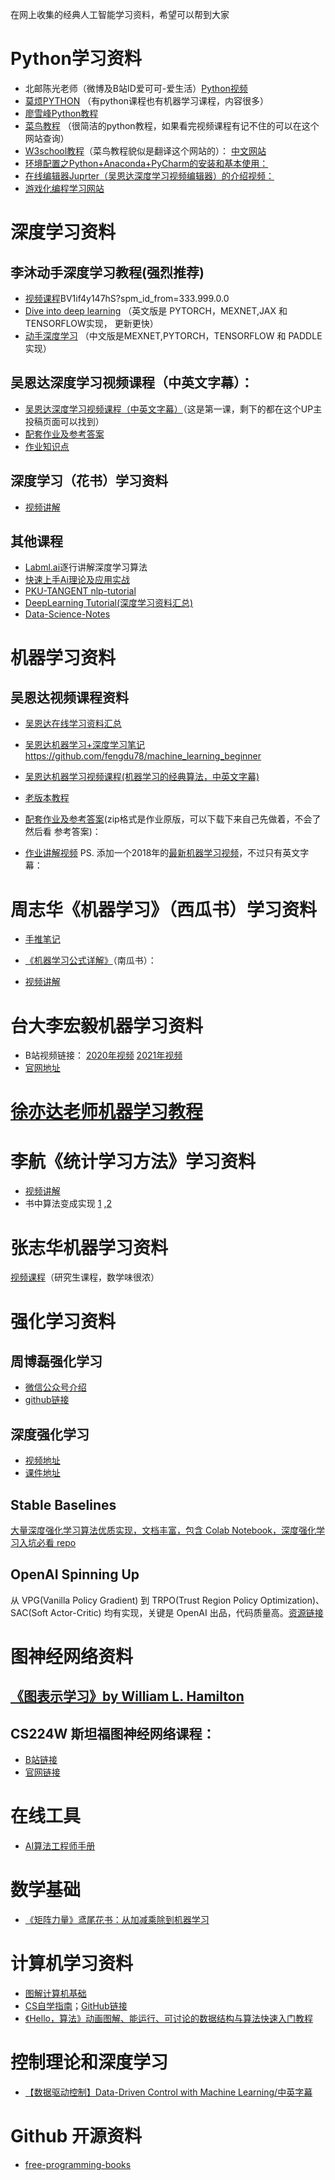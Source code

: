 在网上收集的经典人工智能学习资料，希望可以帮到大家
# Python学习资料
- 北邮陈光老师（微博及B站ID爱可可-爱生活）[Python视频](https://www.bilibili.com/video/BV1b7411N7P2)
- [莫烦PYTHON](https://mofanpy.com/) （有python课程也有机器学习课程，内容很多）
- [廖雪峰Python教程](https://www.liaoxuefeng.com/wiki/1016959663602400)
- [菜鸟教程](https://www.runoob.com/python3/python3-tutorial.html) （很简洁的python教程，如果看完视频课程有记不住的可以在这个网站查询）
- [W3school教程](https://www.w3schools.com/python/default.asp)（菜鸟教程貌似是翻译这个网站的）：
[中文网站](https://www.w3school.com.cn/index.html)
- [环境配置之Python+Anaconda+PyCharm的安装和基本使用：](https://www.bilibili.com/video/BV1K7411c7EL?from=search&seid=14197653833108365678)
- [在线编辑器Juprter（吴恩达深度学习视频编辑器）的介绍视频：](https://www.bilibili.com/video/BV1Q4411H7fJ?from=search&seid=17338845957708330770)
- [游戏化编程学习网站](https://www.freecodecamp.org/chinese/learn/)


# 深度学习资料
## 李沐动手深度学习教程(强烈推荐) 

- [视频课程](https://www.bilibili.com/video/)BV1if4y147hS?spm_id_from=333.999.0.0
- [Dive into deep learning](https://d2l.ai/chapter_preface/index.html) （英文版是 PYTORCH，MEXNET,JAX 和 TENSORFLOW实现， 更新更快）
- [动手深度学习](https://zh.d2l.ai/) （中文版是MEXNET,PYTORCH，TENSORFLOW 和 PADDLE实现）


## 吴恩达深度学习视频课程（中英文字幕）：
- [吴恩达深度学习视频课程（中英文字幕）](https://www.bilibili.com/video/BV164411m79z?p=1)（这是第一课，剩下的都在这个UP主投稿页面可以找到）
- [配套作业及参考答案](https://blog.csdn.net/u013733326/article/details/79827273)
- [作业知识点](https://zhuanlan.zhihu.com/p/95510114)

## 深度学习（花书）学习资料
- [视频讲解](https://www.bilibili.com/video/BV1Gk4y1m7LQ)


## 其他课程

- [Labml.ai](https://nn.labml.ai/index.html)逐行讲解深度学习算法
- [快速上手Ai理论及应用实战](https://github.com/ben1234560/AiLearning-Theory-Applying)
- [PKU-TANGENT nlp-tutorial](https://github.com/PKU-TANGENT/nlp-tutorial)
- [DeepLearning Tutorial(深度学习资料汇总)](https://github.com/Mikoto10032/DeepLearning)
- [Data-Science-Notes](https://github.com/fengdu78/Data-Science-Notes)


# 机器学习资料
## 吴恩达视频课程资料
- [吴恩达在线学习资料汇总](https://zhuanlan.zhihu.com/p/108247059)
- [吴恩达机器学习+深度学习笔记](http://www.ai-start.com/)
https://github.com/fengdu78/machine_learning_beginner
- [吴恩达机器学习视频课程(机器学习的经典算法，中英文字幕)](https://www.bilibili.com/video/BV19B4y1W76i/?vd_source=e587bac74600ca53ef886eea337fe87d)
- [老版本教程](https://www.bilibili.com/video/BV164411b7dx?from=search&seid=14316316776590275688)

- [配套作业及参考答案](https://github.com/xjwhhh/AndrewNgMachineLearning/tree/master/code)(zip格式是作业原版，可以下载下来自己先做着，不会了然后看 参考答案)：

- [作业讲解视频](https://www.bilibili.com/video/BV124411A75S?from=search&seid=6955217218497252403&spm_id_from=333.337.0.0)
PS. 添加一个2018年的[最新机器学习视频](https://www.bilibili.com/video/BV1fT4y1G7us)，不过只有英文字幕：



# 周志华《机器学习》（西瓜书）学习资料
- [手推笔记](https://github.com/Sophia-11/Machine-Learning-Notes/blob/master/README.md)
- [《机器学习公式详解》](https://datawhalechina.github.io/pumpkin-book/#/)（南瓜书）：

- [视频讲解](https://www.bilibili.com/video/BV1wx411o7CK?from=search&seid=17517376841893921543)
# 台大李宏毅机器学习资料
- B站视频链接：
[2020年视频](https://www.bilibili.com/video/BV1JE411g7XF?p=1)
[2021年视频](https://www.bilibili.com/video/BV1Wv411h7kN/?spm_id_from=333.788.recommend_more_video.5)
- [官网地址](https://speech.ee.ntu.edu.tw/~hylee/ml/2021-spring.html)
# [徐亦达老师机器学习教程](https://github.com/roboticcam/machine-learning-notes)

# 李航《统计学习方法》学习资料
- [视频讲解](https://www.bilibili.com/video/BV1i4411G7Xv)
- 书中算法变成实现 [1](https://github.com/WenDesi/lihang_book_algorithm) ,[2](https://github.com/wzyonggege/statistical-learning-method)
# 张志华机器学习资料
[视频课程](https://www.bilibili.com/video/BV1jt411b76n)（研究生课程，数学味很浓）


# 强化学习资料
## 周博磊强化学习
- [微信公众号介绍](https://mp.weixin.qq.com/s/-naDSUljr5CriJMWcm_A6A)
- [github链接](https://github.com/zhoubolei/introRL)
## 深度强化学习
- [视频地址](https://www.youtube.com/watch?v=vmkRMvhCW5c&t=51s)
- [课件地址](https://github.com/wangshusen/DRL)
## Stable Baselines
[大量深度强化学习算法优质实现，文档丰富，包含 Colab Notebook，深度强化学习入坑必看 repo](https://stable-baselines.readthedocs.io/en/master/)

## OpenAI Spinning Up 
从 VPG(Vanilla Policy Gradient) 到 TRPO(Trust Region Policy Optimization)、SAC(Soft Actor-Critic) 均有实现，关键是 OpenAI 出品，代码质量高。[资源链接](https://openai.com/blog/spinning-up-in-deep-rl/)

# 图神经网络资料
## [《图表示学习》by William L. Hamilton](https://www.cs.mcgill.ca/~wlh/grl_book/)
## CS224W 斯坦福图神经网络课程：
- [B站链接](https://www.bilibili.com/video/BV1RZ4y1c7Co/?p=2&spm_id_from=pageDriver&vd_source=e587bac74600ca53ef886eea337fe87d)
- [官网链接](http://web.stanford.edu/class/cs224w/)
# 在线工具
- [AI算法工程师手册](http://www.huaxiaozhuan.com/)

# 数学基础
- [《矩阵力量》鸢尾花书：从加减乘除到机器学习](https://github.com/Visualize-ML/Book4_Power-of-Matrix)
# 计算机学习资料
- [图解计算机基础](https://xiaolincoding.com/?continueFlag=58e743bc8c677bd168dbe58a10f95ade)
- [CS自学指南](https://csdiy.wiki/)；[GitHub链接](https://github.com/PKUFlyingPig/cs-self-learning)
- [《Hello，算法》动画图解、能运行、可讨论的数据结构与算法快速入门教程](https://github.com/krahets/hello-algo)


# 控制理论和深度学习
- [【数据驱动控制】Data-Driven Control with Machine Learning/中英字幕](https://www.bilibili.com/video/BV1HW4y1W7x4/?spm_id_from=333.999.0.0&vd_source=e587bac74600ca53ef886eea337fe87d)
# Github 开源资料
- [free-programming-books](https://github.com/EbookFoundation/free-programming-books?utm_campaign=explore-email&utm_medium=email&utm_source=newsletter&utm_term=weekly)


